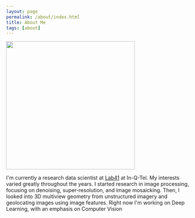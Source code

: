 ```yaml
---
layout: page
permalink: /about/index.html
title: About Me
tags: [about]
---
```


<img src="https://yt3.ggpht.com/-ZUx4PjO0-ZY/AAAAAAAAAAI/AAAAAAAAAAA/QIRIwW_6KLc/s900-c-k-no/photo.jpg" width="350">

I'm currently a research data scientist at [Lab41](http://lab41.org/) at
In-Q-Tel. My interests varied greatly throughout the years. I started research in image processing,
focusing on denoising, super-resolution, and image mosaicking. Then, I looked into 3D multiview geometry 
from unstructured imagery and geolocating images using image features. Right now I'm working on Deep Learning, 
with an emphasis on Computer Vision
